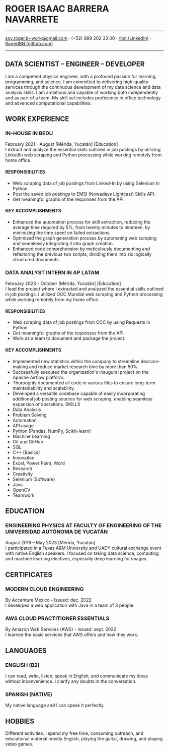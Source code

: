 # ROGER ISAAC BARRERA NAVARRETE

---

<soy.roger.b+work@gmail.com> · (+52) 999 202 33 00 · [ribn (LinkedIn)](www.linkedin.com/in/ribn) · [RogerIBN (github.com)](https://github.com/RogerIBN)

---

## DATA SCIENTIST – ENGINEER – DEVELOPER

I am a competent physics engineer, with a profound passion for learning, programming, and science. I am committed to delivering high-quality services through the continuous development of my data science and data analysis skills. I am ambitious and capable of working both independently and as part of a team. My skill set includes proficiency in office technology and advanced computational capabilities.

## WORK EXPERIENCE

### IN-HOUSE IN BEDU

February 2021 - August \[Mérida, Yucatán\] \[Education\]\
I extract and analyze the essential skills outlined in job postings by utilizing LinkedIn web scraping and Python processing while working remotely from home office.

#### RESPONSIBILITIES

- Web scraping data of job postings from Linked-In by using Selenium in Python.
- Post the saved job postings to EMSI (Nowadays Lightcast) Skills API.
- Get meaningful graphs of the responses from the API.

#### KEY ACCOMPLISHMENTS

- Enhanced the automation process for skill extraction, reducing the average time required by 5%, from twenty minutes to nineteen, by minimizing the time spent on failed extractions.
- Optimized the graph generation process by automating web scraping and seamlessly integrating it into graph creation.
- Enhanced code comprehension by meticulously documenting and refactoring the previous two scripts, dividing them into six logically structured documents.

### DATA ANALYST INTERN IN AP LATAM

February 2023 - October \[Mérida, Yucatán\] \[Education\]\
I lead the project where I extracted and analyzed the essential skills outlined in job postings. I utilized OCC Mundial web scraping and Python processing while working remotely from my home office.

#### RESPONSIBILITIES

- Web scraping data of job postings from OCC by using Requests in Python.
- Get meaningful graphs of the responses from the API.
- Work as a team to document and package the project.

#### KEY ACCOMPLISHMENTS

- Implemented new statistics within the company to streamline decision-making and reduce market research time by more than 50%.
- Successfully executed the organization's inaugural project on the Apache Airflow platform.
- Thoroughly documented all code in various files to ensure long-term maintainability and scalability.
- Developed a versatile codebase capable of easily incorporating additional job posting sources for web scraping, enabling seamless expansion of operations.
SKILLS
- Data Analysis
- Problem Solving
- Automation
- API usage
- Python \[Pandas, NumPy, Scikit-learn\]
- Machine Learning
- Git and GitHub
- SQL
- C++ \[Basics\]
- Innovation
- Excel, Power Point, Word
- Research
- Creativity
- Selenium (Software)
- Java
- OpenCV
- Teamwork

## EDUCATION

### ENGINEERING PHYSICS AT FACULTY OF ENGINEERING OF THE UNIVERSIDAD AUTÓNOMA DE YUCATÁN

August 2016 – May 2023 \[Mérida, Yucatán\]\
I participated in a Texas A&M University and UADY cultural exchange event with native English speakers. I focused on taking data science, computing and machine learning electives, especially deep learning for images.

## CERTIFICATES

### MODERN CLOUD ENGINEERING

By Accenture México - Issued: dec. 2022\
I developed a web application with Java in a team of 3 people.

### AWS CLOUD PRACTITIONER ESSENTIALS

By Amazon Web Services (AWS) - Issued: sept. 2022\
I learned the basic services that AWS offers and how they work.

## LANGUAGES

### ENGLISH (B2)

I can read, write, listen, speak in English, and communicate my ideas without inconvenience. I clarify any doubts in the conversation.

### SPANISH (NATIVE)

My native language and I can speak it perfectly.

## HOBBIES

Different activities. I spend my free time, consuming outreach, and educational material mostly English, playing the guitar, drawing, and playing video games.
